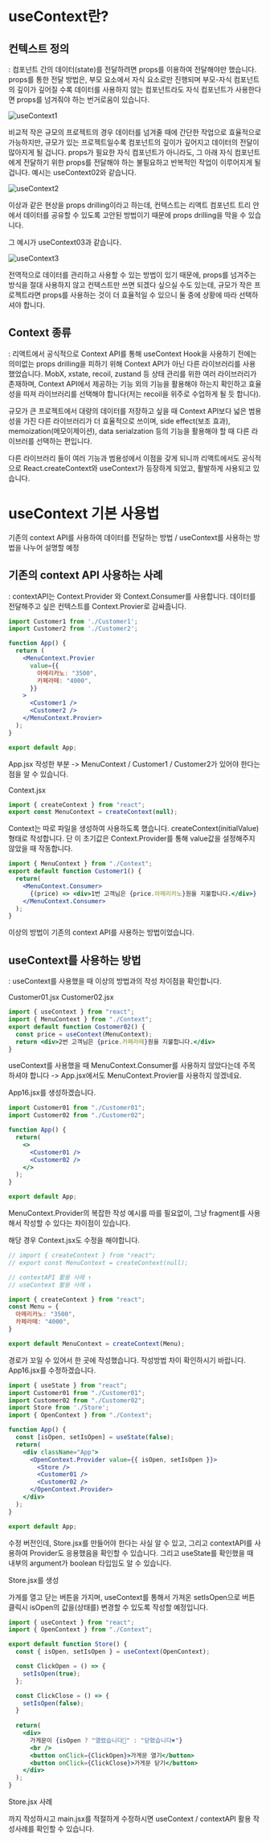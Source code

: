 # useContext란?
## 컨텍스트 정의

: 컴포넌트 간의 데이터(state)를 전달하려면 props를 이용하여 전달해야만 했습니다. props를 통한 전달 방법은, 부모 요소에서 자식 요소로만 진행되며 부모-자식 컴포넌트의 깊이가 깊어질 수록 데이터를 사용하지 않는 컴포넌트라도 자식 컴포넌트가 사용한다면 props를 넘겨줘야 하는 번거로움이 있습니다.

![useContext1](./useContext01.webp)

비교적 작은 규모의 프로젝트의 경우 데이터를 넘겨줄 때에 간단한 작업으로 효율적으로 가능하지만, 규모가 있는 프로젝트일수록 컴포넌트의 깊이가 깊어지고 데이터의 전달이 많아지게 될 겁니다. props가 필요한 자식 컴포넌트가 아니라도, 그 아래 자식 컴포넌트에게 전달하기 위한 props를 전달해야 하는 불필요하고 반복적인 작업이 이루어지게 될겁니다.
예시는 useContext02와 같습니다.

![useContext2](./useContext02.webp)

이상과 같은 현상을 props drilling이라고 하는데, 컨텍스트는 리액트 컴포넌트 트리 안에서 데이터를 공유할 수 있도록 고안된 방법이기 때문에 props drilling을 막을 수 있습니다.

그 예시가 useContext03과 같습니다.

![useContext3](./useContext03.webp)

전역적으로 데이터를 관리하고 사용할 수 있는 방법이 있기 때문에, props를 넘겨주는 방식을 절대 사용하지 않고 컨텍스트만 쓰면 되겠다 싶으실 수도 있는데, 규모가 작은 프로젝트라면 props를 사용하는 것이 더 효율적일 수 있으니 둘 중에 상황에 따라 선택하셔야 합니다.

## Context 종류

: 리액트에서 공식적으로 Context API를 통해 useContext Hook을 사용하기 전에는 의미없는 props drilling을 피하기 위해 Context API가 아닌 다른 라이브러리를 사용했었습니다. MobX, xstate, recoil, zustand 등 상태 관리를 위한 여러 라이브러리가 존재하며, Context API에서 제공하는 기능 외의 기능을 활용해야 하는지 확인하고 효율성을 따져 라이브러리를 선택해야 합니다(저는 recoil을 위주로 수업하게 될 듯 합니다).

규모가 큰 프로젝트에서 대량의 데이터를 저장하고 싶을 때 Context API보다 넓은 범용성을 가진 다른 라이브러리가 더 효율적으로 쓰이며, side effect(보조 효과), memoization(메모이제이션), data serialzation 등의 기능을 활용해야 할 때 다른 라이브러를 선택하는 편입니다.

다른 라이브러리 들이 여러 기능과 범용성에서 이점을 갖게 되니까 리액트에서도 공식적으로 React.createContext와 useContext가 등장하게 되었고, 활발하게 사용되고 있습니다.

# useContext 기본 사용법

기존의 context API를 사용하여 데이터를 전달하는 방법 / useContext를 사용하는 방법을 나누어 설명할 예정

## 기존의 context API 사용하는 사례

: contextAPI는 Context.Provider 와 Context.Consumer를 사용합니다. 데이터를 전달해주고 싶은 컨텍스트를 Context.Provier로 감싸줍니다.


```jsx
import Customer1 from './Customer1';
import Customer2 from './Customer2';

function App() {
  return (
    <MenuContext.Provier
      value={{
        아메리카노: "3500",
        카페라떼: "4000",
      }}
    >
      <Customer1 />
      <Customer2 />
    </MenuContext.Provier>
  );
}

export default App;
```
App.jsx 작성한 부분 -> MenuContext / Customer1 / Customer2가 있어야 한다는 점을 알 수 있습니다.

Context.jsx

```jsx
import { createContext } from "react";
export const MenuContext = createContext(null);
```
Context는 따로 파일을 생성하여 사용하도록 했습니다. createContext(initialValue) 형태로 작성합니다. 단 이 초기값은 Context.Provider를 통해 value값을 설정해주지 않았을 때 작동합니다.

```jsx
import { MenuContext } from "./Context";
export default function Customer1() {
  return(
    <MenuContext.Consumer>
      {(price) => <div>1번 고객님은 {price.아메리카노}원을 지불합니다.</div>}
    </MenuContext.Consumer>
  );
}
```
이상의 방법이 기존의 context API를 사용하는 방법이었습니다.


## useContext를 사용하는 방법

: useContext를 사용했을 때 이상의 방법과의 작성 차이점을 확인합니다.

Customer01.jsx
Customer02.jsx

```jsx
import { useContext } from "react";
import { MenuContext } from "./Context";
export default function Costomer02() {
  const price = useContext(MenuContext);
  return <div>2번 고객님은 {price.카페라떼}원을 지불합니다.</div>
}
```
useContext를 사용했을 때 MenuContext.Consumer를 사용하지 않았다는데 주목하셔야 합니다 -> App.jsx에서도 MenuContext.Provier를 사용하지 않겠네요.

App16.jsx를 생성하겠습니다.

```jsx
import Customer01 from "./Customer01";
import Customer02 from "./Customer02";

function App() {
  return(
    <>
      <Customer01 />
      <Customer02 />
    </>
  );
}

export default App;
```

MenuContext.Provider의 복잡한 작성 예시를 따를 필요없이, 그냥 fragment를 사용해서 작성할 수 있다는 차이점이 있습니다.

해당 경우 Context.jsx도 수정을 해야합니다.

```jsx
// import { createContext } from "react";
// export const MenuContext = createContext(null);

// contextAPI 활용 사례 ↑
// useContext 활용 사례 ↓

import { createContext } from "react";
const Menu = {
  아메리카노: "3500",
  카페라떼: "4000",
}

export default MenuContext = createContext(Menu);
```

경로가 꼬일 수 있어서 한 곳에 작성했습니다. 작성방법 차이 확인하시기 바랍니다.
App16.jsx를 수정하겠습니다.

```jsx
import { useState } from "react";
import Customer01 from "./Customer01";
import Customer02 from "./Customer02";
import Store from './Store';
import { OpenContext } from "./Context";

function App() {
  const [isOpen, setIsOpen] = useState(false);
  return(
    <div className="App">
      <OpenContext.Provider value={{ isOpen, setIsOpen }}>
        <Store />
        <Customer01 />
        <Customer02 />
      </OpenContext.Provider>
    </div>
  );
}

export default App;
```

수정 버전인데, Store.jsx를 만들어야 한다는 사실 알 수 있고, 그리고 contextAPI를 사용하여 Provider도 응용했음을 확인할 수 있습니다. 
그리고 useState를 확인했을 때 내부의 argument가 boolean 타입임도 알 수 있습니다.

Store.jsx를 생성

가게를 열고 닫는 버튼을 가지며, useContext를 통해서 가져온 setIsOpen으로 버튼 클릭시 isOpen의 값을(상태를) 변경할 수 있도록 작성할 예정입니다.

```jsx
import { useContext } from "react";
import { OpenContext } from "./Context";

export default function Store() {
  const { isOpen, setIsOpen } = useContext(OpenContext);

  const ClickOpen = () => {
    setIsOpen(true);
  };

  const ClickClose = () => {
    setIsOpen(false);
  }
  
  return(
    <div>
      가게문이 {isOpen ? "열렸습니다🔘" : "닫혔습니다✖"}
      <br />
      <button onClick={ClickOpen}>가게문 열기</button>
      <button onClick={ClickClose}>가게문 닫기</button>
    </div>
  );
}
```
Store.jsx 사례

까지 작성하시고 main.jsx를 적절하게 수정하시면 useContext / contextAPI 활용 작성사례를 확인할 수 있습니다.
